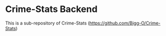 # Crime-Stats Backend
This is a sub-repository of Crime-Stats (https://github.com/Bigg-O/Crime-Stats)
